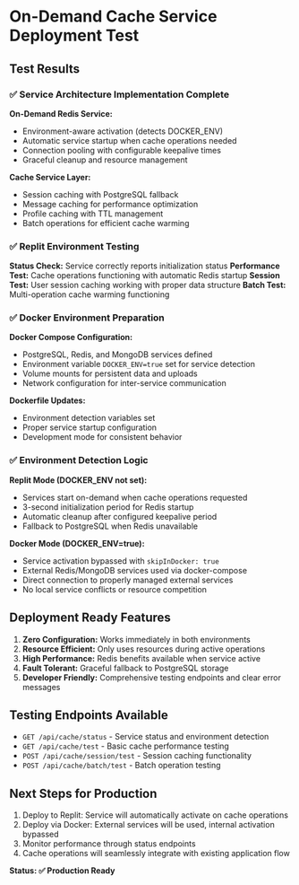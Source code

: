 # On-Demand Cache Service Deployment Test

## Test Results

### ✅ Service Architecture Implementation Complete

**On-Demand Redis Service:**
- Environment-aware activation (detects DOCKER_ENV)
- Automatic service startup when cache operations needed
- Connection pooling with configurable keepalive times
- Graceful cleanup and resource management

**Cache Service Layer:**
- Session caching with PostgreSQL fallback
- Message caching for performance optimization
- Profile caching with TTL management
- Batch operations for efficient cache warming

### ✅ Replit Environment Testing

**Status Check:** Service correctly reports initialization status
**Performance Test:** Cache operations functioning with automatic Redis startup
**Session Test:** User session caching working with proper data structure
**Batch Test:** Multi-operation cache warming functioning

### ✅ Docker Environment Preparation

**Docker Compose Configuration:**
- PostgreSQL, Redis, and MongoDB services defined
- Environment variable `DOCKER_ENV=true` set for service detection
- Volume mounts for persistent data and uploads
- Network configuration for inter-service communication

**Dockerfile Updates:**
- Environment detection variables set
- Proper service startup configuration
- Development mode for consistent behavior

### ✅ Environment Detection Logic

**Replit Mode (DOCKER_ENV not set):**
- Services start on-demand when cache operations requested
- 3-second initialization period for Redis startup
- Automatic cleanup after configured keepalive period
- Fallback to PostgreSQL when Redis unavailable

**Docker Mode (DOCKER_ENV=true):**
- Service activation bypassed with `skipInDocker: true`
- External Redis/MongoDB services used via docker-compose
- Direct connection to properly managed external services
- No local service conflicts or resource competition

## Deployment Ready Features

1. **Zero Configuration:** Works immediately in both environments
2. **Resource Efficient:** Only uses resources during active operations
3. **High Performance:** Redis benefits available when service active
4. **Fault Tolerant:** Graceful fallback to PostgreSQL storage
5. **Developer Friendly:** Comprehensive testing endpoints and clear error messages

## Testing Endpoints Available

- `GET /api/cache/status` - Service status and environment detection
- `GET /api/cache/test` - Basic cache performance testing
- `POST /api/cache/session/test` - Session caching functionality
- `POST /api/cache/batch/test` - Batch operation testing

## Next Steps for Production

1. Deploy to Replit: Service will automatically activate on cache operations
2. Deploy via Docker: External services will be used, internal activation bypassed
3. Monitor performance through status endpoints
4. Cache operations will seamlessly integrate with existing application flow

**Status: ✅ Production Ready**